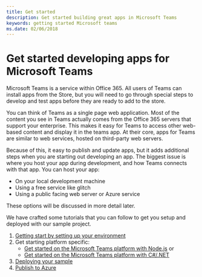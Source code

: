 ```yaml
---
title: Get started
description: Get started building great apps in Microsoft Teams
keywords: getting started Microsoft teams
ms.date: 02/06/2018
---
```

# Get started developing apps for Microsoft Teams

Microsoft Teams is a service within Office 365. All users of Teams can install apps from the Store, but you will need to go through special steps to develop and test apps before they are ready to add to the store.

You can think of Teams as a single page web application. Most of the content you see in Teams actually comes from the Office 365 servers that support your enterprise. This makes it easy for Teams to access other web-based content and display it in the teams app. At their core, apps for Teams are similar to web services, hosted on third-party web servers.

Because of this, it easy to publish and update apps, but it adds additional steps when you are starting out developing an app. The biggest issue is where you host your app during development, and how Teams connects with that app. You can host your app:

* On your local development machine
* Using a free service like glitch
* Using a public facing web server or Azure service

These options will be discussed in more detail later.

We have crafted some tutorials that you can follow to get you setup and deployed with our sample project. 

1. [Getting start by setting up your environment](~/get-started/get-started-common.yml)
2. Get starting platform specific:
      - [Get started on the Microsoft Teams platform with Node.js](~/get-started/get-started-nodejs.yml)
      or 
      - [Get started on the Microsoft Teams platform with C#/.NET](~/get-started/get-started-dotnet.yml)
3. [Deploying your sample](~/get-started/get-start-Deploy-your-app-to-Microsoft-Teams.yml)
4. [Publish to Azure](~/get-started/get-started-dotnet-in-azure)
